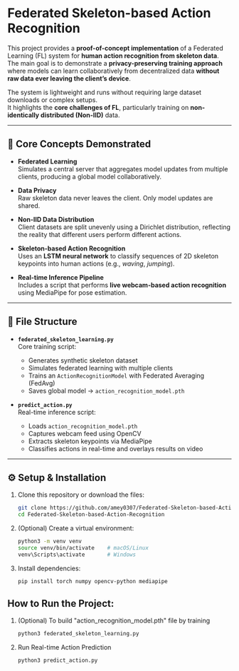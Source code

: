 # Federated Skeleton-based Action Recognition

This project provides a **proof-of-concept implementation** of a Federated Learning (FL) system for **human action recognition from skeleton data**.  
The main goal is to demonstrate a **privacy-preserving training approach** where models can learn collaboratively from decentralized data **without raw data ever leaving the client’s device**.

The system is lightweight and runs without requiring large dataset downloads or complex setups.  
It highlights the **core challenges of FL**, particularly training on **non-identically distributed (Non-IID)** data.

---

## 🚀 Core Concepts Demonstrated

- **Federated Learning**  
  Simulates a central server that aggregates model updates from multiple clients, producing a global model collaboratively.

- **Data Privacy**  
  Raw skeleton data never leaves the client. Only model updates are shared.

- **Non-IID Data Distribution**  
  Client datasets are split unevenly using a Dirichlet distribution, reflecting the reality that different users perform different actions.

- **Skeleton-based Action Recognition**  
  Uses an **LSTM neural network** to classify sequences of 2D skeleton keypoints into human actions (e.g., *waving*, *jumping*).

- **Real-time Inference Pipeline**  
  Includes a script that performs **live webcam-based action recognition** using MediaPipe for pose estimation.

---

## 📂 File Structure

- **`federated_skeleton_learning.py`**  
  Core training script:
  - Generates synthetic skeleton dataset  
  - Simulates federated learning with multiple clients  
  - Trains an `ActionRecognitionModel` with Federated Averaging (FedAvg)  
  - Saves global model → `action_recognition_model.pth`

- **`predict_action.py`**  
  Real-time inference script:
  - Loads `action_recognition_model.pth`  
  - Captures webcam feed using OpenCV  
  - Extracts skeleton keypoints via MediaPipe  
  - Classifies actions in real-time and overlays results on video  

---

## ⚙️ Setup & Installation

1. Clone this repository or download the files:
   ```bash
   git clone https://github.com/amey0307/Federated-Skeleton-based-Action-Recognition.git
   cd Federated-Skeleton-based-Action-Recognition

2.	(Optional) Create a virtual environment:
    ```bash
    python3 -m venv venv
    source venv/bin/activate    # macOS/Linux
    venv\Scripts\activate       # Windows

3.	Install dependencies:
    ```bash
    pip install torch numpy opencv-python mediapipe

## How to Run the Project:
1. (Optional) To build "action_recognition_model.pth" file by training
    ```bash
    python3 federated_skeleton_learning.py

2. Run Real-time Action Prediction
    ```bash
    python3 predict_action.py